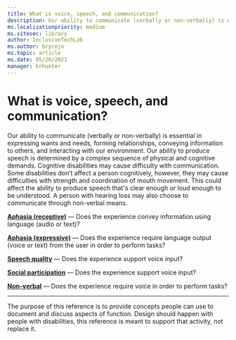 ```yaml
---
title: What is voice, speech, and communication?
description: Our ability to communicate (verbally or non-verbally) is essential in expressing wants and needs, forming relationships, conveying information to others, and interacting with our environment.
ms.localizationpriority: medium
ms.sitesec: library
author: InclusiveTechLab
ms.author: brycejo 
ms.topic: article
ms.date: 05/20/2021
manager: krhunter
---
```


# What is voice, speech, and communication?

Our ability to communicate (verbally or non-verbally) is essential in expressing wants and needs, forming relationships, conveying information to others, and interacting with our environment. Our ability to produce speech is determined by a complex sequence of physical and cognitive demands. Cognitive disabilities may cause difficulty with communication. Some disabilities don’t affect a person cognitively, however, they may cause difficulties with strength and coordination of mouth movement. This could affect the ability to produce speech that's clear enough or loud enough to be understood. A person with hearing loss may also choose to communicate through non-verbal means.

**[Aphasia (receptive)](Voice_Speech_Communication_Aphasia_Receptive.md)** &mdash; Does the experience convey information using language (audio or text)?

**[Aphasia (expressive)](Voice_Speech_Communication_Aphasia_Expressive.md)** &mdash; Does the experience require language output (voice or text) from the user in order to perform tasks?

**[Speech quality](Voice_Speech_Communication_Speech_Quality.md)** &mdash; Does the experience support voice input?

**[Social participation](Voice_Speech_Communication_Social_Participation.md)** &mdash; Does the experience support voice input?

**[Non-verbal](Voice_Speech_Communication_Non-verbal.md)** &mdash; Does the experience require voice in order to perform tasks?

[comment]: # (Footer statement)
___
The purpose of this reference is to provide concepts people can use to document and discuss aspects of function. Design should happen with people with disabilities, this reference is meant to support that activity, not replace it. 